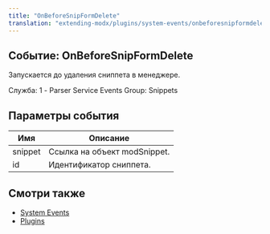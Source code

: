 ```yaml
---
title: "OnBeforeSnipFormDelete"
translation: "extending-modx/plugins/system-events/onbeforesnipformdelete"
---
```


## Событие: OnBeforeSnipFormDelete

Запускается до удаления сниппета в менеджере.

Служба: 1 - Parser Service Events
Group: Snippets

## Параметры события

| Имя     | Описание                     |
| ------- | ---------------------------- |
| snippet | Ссылка на объект modSnippet. |
| id      | Идентификатор сниппета.      |

## Смотри также

- [System Events](extending-modx/plugins/system-events "System Events")
- [Plugins](extending-modx/plugins "Plugins")
